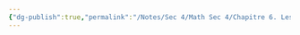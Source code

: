 ```yaml
---
{"dg-publish":true,"permalink":"/Notes/Sec 4/Math Sec 4/Chapitre 6. Les systèmes d’équations/6.2 Les systèmes d’équations du 1er degré/"}
---
```



